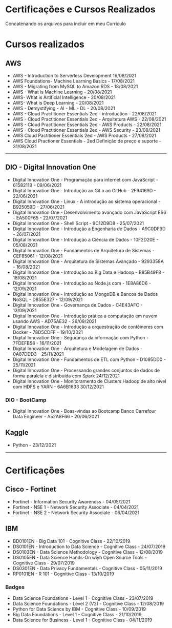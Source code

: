 
# Certificações e Cursos Realizados

Concatenando os arquivos para incluir em meu Curriculo

# Cursos realizados

## AWS 

 * AWS - Introduction to Serverless Development 16/08/2021
 * AWS Foundations- Machine Learning Basics - 17/08/2021
 * AWS - Migrating from MySQL to Amazon RDS - 18/08/2021
 * AWS - What is Machine Learning - 20/08/2021
 * AWS- What is Artificial Intelligence - 20/08/2021
 * AWS- What is Deep Learning - 20/08/2021
 * AWS - Demystifying - AI - ML - DL - 20/08/2021  
 * AWS - Cloud Practitioner Essentials 2ed - introduction - 22/08/2021
 * AWS - Cloud Practitioner Essentials 2ed - Arquitetura AWS - 22/08/2021
 * AWS - Cloud Practitioner Essentials 2ed - AWS Products - 22/08/2021
 * AWS - Cloud Practitioner Essentials 2ed - AWS Security - 23/08/2021
 * AWS Cloud Pactitioner Essentials 2ed - AWS Products - 27/08/2021
 * AWS Cloud Practioner Essentials - 2ed Definição de preço e suporte - 31/08/2021

--------------------------
## DIO - Digital Innovation One 

 * Digital Innovation One - Programação para internet com JavaScript - 6158211B - 09/06/2021
 * Digital Innovation One - Introdução ao Git a ao GitHub - 2F94169D - 22/06/2021
 * Digital Innovation One - Linux - A introdução ao sistema operacional - B925059D - 27/06/2021 
 * Digital Innovation One - Desenvolvimento avançado com JavaScript ES6 - EA500F65 - 22/07/2021
 * Digital Innovation One - Shell Script - 9C12D9D8 - 25/07/2021
 * Digital Innovation One - Introdução a Engenharia de Dados - A9C0DF9D - 26/07/2021
 * Digital Innovation One - Introdução a Ciência de Dados - 10F2D20E - 05/08/2021
 * Digital Innovation One - Fundamentos de Arquitetura de Sistemas - CEF85061 - 12/08/2021
 * Digital Innovation One - Arquitetura de Sistemas Avançado - 9293358A - 16/08/2021
 * Digital Innovation One - Introdução ao Big Data e Hadoop -  B85B49F8 - 18/08/2021
 * Digital Innovation One - Introdução ao Node.js com - 1E8A86D6 - 12/09/2021
 * Digital Innovation One - Introdução ao MongoDB e Bancos de Dados NoSQL - D855E327 - 12/09/2021
 * Digital Innovation One - Governança de Dados - C4E43AFC - 13/09/2021
 * Digital Innovation One - Introdução prática a computação em nuvem usando AWS - AD75AE32 - 26/09/2021
 * Digital Innovation One - Introdução a orquestração de contêineres com Docker - 78D5CDFF - 19/10/2021
 * Digital Innovation One - Segurança da informação com Python - 7FDEFB58 - 16/11/2021
 * Digital Innovation One - Arquitetura e Modelagem de Dados - 0A87DDD3 - 25/11/2021
 * Digital Innovation One - Fundamentos de ETL com Python - D1095DD0 - 25/11/2021
 * Digital Innovation One - Processando grandes conjuntos de dados de forma paralela e distribuída com Spark 24/12/2021
 * Digital Innovation One - Monitoramento de Clusters Hadoop de alto nível com HDFS e YARN - 6A6B1633 30/12/2021

 
 ### DIO - BootCamp 

  * Digital Innovation One - Boas-vindas ao Bootcamp Banco Carrefour Data Engineer - A52A8F66 - 20/06/2021

## Kaggle

 * Python - 23/12/2021
  
  -------------------------

# Certificações 

## Cisco - Fortinet

 * Fortinet - Information Security Awareness - 04/05/2021
 * Fortinet - NSE 1 - Network Security Associate - 04/04/2021
 * Fortinet - NSE 2 - Network Security Associate - 06/04/2021
 
 ## IBM 

  * BD0101EN - Big Data 101 - Cognitive Class - 22/10/2019
  * DS0101EN - Introduction to  Data Science - Cognitive Class - 24/07/2019
  * DS0103EN - Data Science Methodology - Cognitive Class - 12/08/2019
  * DS0105EN - Data Science Hands-On wiyh Open Source Tools - Cognitive Class - 29/07/2019
  * DS0301EN - Data Privacy Fundamentals - Cognitive Class - 05/11/2019
  * RP0101EN - R 101 - Cognitive Class - 13/10/2019
  
### Badges

  * Data Science Foundations - Level 1 - Cognitive Class - 23/07/2019
  * Data Science Foundations - Level 2 (V2) - Cognitive Class - 12/08/2019 
  * Python for Data Science by IBM - Cognitive Class - 10/09/2019
  * Big Data Foundations - Level 1 - Cognitive Class - 21/10/2019
  * Data Science for Business - Level 1 - Cognitive Class - 04/11/2019
